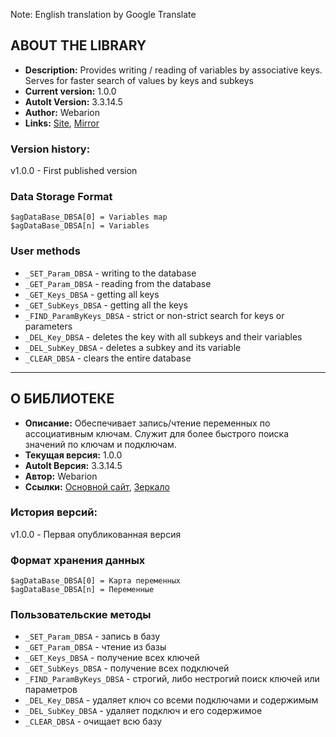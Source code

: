 
Note: English translation by Google Translate

## ABOUT THE LIBRARY ##
- **Description:** Provides writing / reading of variables by associative keys. Serves for faster search of values by keys and subkeys
- **Current version:** 1.0.0
- **AutoIt Version:** 3.3.14.5
- **Author:** Webarion
- **Links:** [Site](http://webarion.ru "Site"), [Mirror](http://f91974ik.bget.ru "Mirror")

### Version history: ###
v1.0.0 - First published version

### Data Storage Format ###
	$agDataBase_DBSA[0] = Variables map
	$agDataBase_DBSA[n] = Variables

### User methods ###
- `_SET_Param_DBSA` - writing to the database
- `_GET_Param_DBSA` - reading from the database
- `_GET_Keys_DBSA` - getting all keys
- `_GET_SubKeys_DBSA` - getting all the keys
- `_FIND_ParamByKeys_DBSA` - strict or non-strict search for keys or parameters
- `_DEL_Key_DBSA` - deletes the key with all subkeys and their variables
- `_DEL_SubKey_DBSA` - deletes a subkey and its variable
- `_CLEAR_DBSA` - clears the entire database

----------

## О БИБЛИОТЕКЕ ##
 - **Описание:** Обеспечивает запись/чтение переменных по ассоциативным ключам. Служит для более быстрого поиска значений по ключам и подключам.
 - **Текущая версия:** 1.0.0
 - **AutoIt Версия:** 3.3.14.5
 - **Автор:** Webarion
 - **Ссылки:** [Основной сайт](http://webarion.ru "Основной сайт"), [Зеркало](http://f91974ik.bget.ru "Зеркало")
 
### История версий: ###
v1.0.0 - Первая опубликованная версия

### Формат хранения данных ###
	$agDataBase_DBSA[0] = Карта переменных
	$agDataBase_DBSA[n] = Переменные

### Пользовательские методы ###
- `_SET_Param_DBSA` - запись в базу
- `_GET_Param_DBSA` - чтение из базы
- `_GET_Keys_DBSA` - получение всех ключей
- `_GET_SubKeys_DBSA` - получение всех подключей
- `_FIND_ParamByKeys_DBSA` - строгий, либо нестрогий поиск ключей или параметров
- `_DEL_Key_DBSA` - удаляет ключ со всеми подключами и содержимым
- `_DEL_SubKey_DBSA` - удаляет подключ и его содержимое
- `_CLEAR_DBSA` - очищает всю базу
